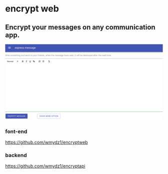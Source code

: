 # encrypt web

## Encrypt your messages on any communication app.
![Image of Preview](doc/preview.png)

    
    

### font-end   
https://github.com/wmydz1/encryptweb

### backend   
https://github.com/wmydz1/encryptapi


